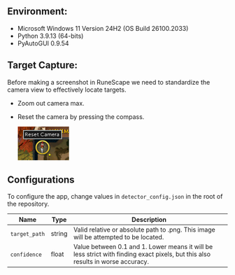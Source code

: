 ## Environment: 
* Microsoft Windows 11 Version 24H2 (OS Build 26100.2033)
* Python 3.9.13 (64-bits)
* PyAutoGUI 0.9.54


## Target Capture: 
Before making a screenshot in RuneScape we need to standardize the camera view to effectively
locate targets.

* Zoom out camera max.
* Reset the camera by pressing the compass.

    ![image](/res/compass.png)



## Configurations
To configure the app, change values in `detector_config.json` in the root of 
the repository.

| Name | Type | Description |
|---|---|---|
| `target_path` | string | Valid relative or absolute path to .png. This image will be attempted to be located. | 
| `confidence` | float | Value between 0.1 and 1. Lower means it will be less strict with finding exact pixels, but this also results in worse accuracy. | 

